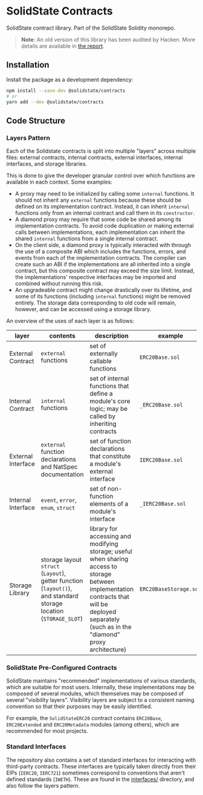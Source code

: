 # SolidState Contracts

SolidState contract library. Part of the SolidState Solidity monorepo.

> **Note**: An old version of this library has been audited by Hacken. More details are available in [the report](https://hacken.io/wp-content/uploads/2021/10/15092021_Premia_SC_Audit_Report.pdf).

## Installation

Install the package as a development dependency:

```bash
npm install --save-dev @solidstate/contracts
# or
yarn add --dev @solidstate/contracts
```

## Code Structure

### Layers Pattern

Each of the Solidstate contracts is split into multiple "layers" across multiple files: external contracts, internal contracts, external interfaces, internal interfaces, and storage libraries.

This is done to give the developer granular control over which functions are available in each context. Some examples:

- A proxy may need to be initialized by calling some `internal` functions. It should not inherit any `external` functions because these should be defined on its implementation contract. Instead, it can inherit `internal` functions only from an internal contract and call them in its `constructor`.
- A diamond proxy may require that some code be shared among its implementation contracts. To avoid code duplication or making external calls between implementations, each implementation can inherit the shared `internal` functions from a single internal contract.
- On the client side, a diamond proxy is typically interacted with through the use of a composite ABI which includes the functions, errors, and events from each of the implementation contracts. The compiler can create such an ABI if the implementations are all inherited into a single contract, but this composite contract may exceed the size limit. Instead, the implementations' respective interfaces may be imported and combined without running this risk.
- An upgradeable contract might change drastically over its lifetime, and some of its functions (including `internal` functions) might be removed entirely. The storage data corresponding to old code will remain, however, and can be accessed using a storage library.

An overview of the uses of each layer is as follows:

| layer              | contents                                                                                                         | description                                                                                                                                                                                        | example                |
| ------------------ | ---------------------------------------------------------------------------------------------------------------- | -------------------------------------------------------------------------------------------------------------------------------------------------------------------------------------------------- | ---------------------- |
| External Contract  | `external` functions                                                                                             | set of externally callable functions                                                                                                                                                               | `ERC20Base.sol`        |
| Internal Contract  | `internal` functions                                                                                             | set of internal functions that define a module's core logic; may be called by inheriting contracts                                                                                                 | `_ERC20Base.sol`       |
| External Interface | `external` function declarations and NatSpec documentation                                                       | set of function declarations that constitute a module's external interface                                                                                                                         | `IERC20Base.sol`       |
| Internal Interface | `event`, `error`, `enum`, `struct`                                                                               | set of non-function elements of a module's interface                                                                                                                                               | `_IERC20Base.sol`      |
| Storage Library    | storage layout `struct` (`Layout`), getter function (`layout()`), and standard storage location (`STORAGE_SLOT`) | library for accessing and modifying storage; useful when sharing access to storage between implementation contracts that will be deployed separately (such as in the "diamond" proxy architecture) | `ERC20BaseStorage.sol` |

### SolidState Pre-Configured Contracts

SolidState maintains "recommended" implementations of various standards, which are suitable for most users. Internally, these implementations may be composed of several modules, which themselves may be composed of several "visibility layers". Visibility layers are subject to a consistent naming convention so that their purposes may be easily identified.

For example, the `SolidStateERC20` contract contains `ERC20Base`, `ERC20Extended` and `ERC20Metadata` modules (among others), which are recommended for most projects.

### Standard Interfaces

The repository also contains a set of standard interfaces for interacting with third-party contracts. These interfaces are typically taken directly from their EIPs (`IERC20`, `IERC721`) sometimes correspond to conventions that aren't defined standards (`IWETH`). These are found in the [interfaces/](./interfaces/) directory, and also follow the layers pattern.
